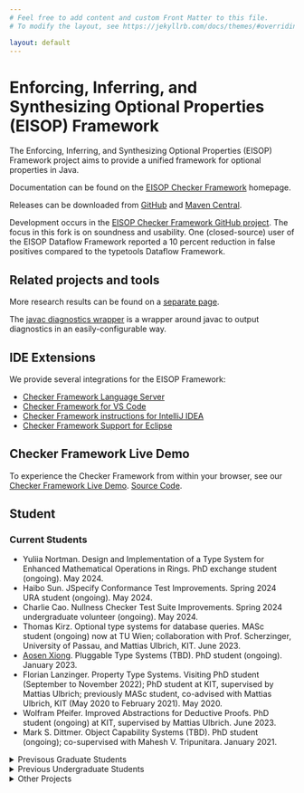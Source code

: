 ```yaml
---
# Feel free to add content and custom Front Matter to this file.
# To modify the layout, see https://jekyllrb.com/docs/themes/#overriding-theme-defaults

layout: default
---
```

# Enforcing, Inferring, and Synthesizing Optional Properties (EISOP) Framework

The Enforcing, Inferring, and Synthesizing Optional Properties (EISOP) Framework project
aims to provide a unified framework for optional properties in Java.

Documentation can be found on the [EISOP Checker Framework](/cf/) homepage.

Releases can be downloaded from
[GitHub](https://github.com/eisop/checker-framework/releases) and
[Maven Central](https://central.sonatype.com/namespace/io.github.eisop).

Development occurs in the
[EISOP Checker Framework GitHub project](https://github.com/eisop/checker-framework).
The focus in this fork is on soundness and usability.
One (closed-source) user of the EISOP Dataflow Framework reported a 10 percent
reduction in false positives compared to the typetools Dataflow Framework.


## Related projects and tools

More research results can be found on a
[separate page](https://opprop.github.io/).

The [javac diagnostics wrapper](https://github.com/eisopux/javac-diagnostics-wrapper)
is a wrapper around javac to output diagnostics in an easily-configurable way.


## IDE Extensions

We provide several integrations for the EISOP Framework:

* [Checker Framework Language Server](https://github.com/eisopux/checker-framework-languageserver/)
* [Checker Framework for VS Code](https://github.com/eisopux/checker-framework-vscode)
* [Checker Framework instructions for IntelliJ IDEA](https://github.com/eisopux/checker-framework-idea)
* [Checker Framework Support for Eclipse](https://github.com/eisopux/checker-framework-eclipse)


## Checker Framework Live Demo

To experience the Checker Framework from within your browser, see our
[Checker Framework Live Demo](http://eisop.uwaterloo.ca/live/).
[Source Code](https://github.com/eisop/webserver/).


## Student

### Current Students
- Yuliia Nortman. Design and Implementation of a Type System for Enhanced Mathematical Operations in Rings. PhD exchange student (ongoing). May 2024.
-  Haibo Sun. JSpecify Conformance Test Improvements. Spring 2024 URA student (ongoing). May 2024.
-  Charlie Cao. Nullness Checker Test Suite Improvements. Spring 2024 undergraduate volunteer (ongoing). May 2024.
-  Thomas Kirz. Optional type systems for database queries. MASc student (ongoing) now at TU Wien; collaboration with Prof. Scherzinger, University of Passau, and Mattias Ulbrich, KIT. June 2023.
-  [Aosen Xiong](https://github.com/Ao-senXiong). Pluggable Type Systems (TBD). PhD student (ongoing). January 2023.
-  Florian Lanzinger. Property Type Systems. Visiting PhD student (September to November 2022); PhD student at KIT, supervised by Mattias Ulbrich; previously MASc student, co-advised with Mattias Ulbrich, KIT (May 2020 to February 2021). May 2020.
-  Wolfram Pfeifer. Improved Abstractions for Deductive Proofs. PhD student (ongoing) at KIT, supervised by Mattias Ulbrich. June 2023.
-  Mark S. Dittmer. Object Capability Systems (TBD). PhD student (ongoing); co-supervised with Mahesh V. Tripunitara. January 2021.

<details>
  <summary>Previsous Graduate Students</summary>

  ###  {#graduated-students data-source-line="65"}
  - Haifeng Shi. Context-Sensitive Optional Type Systems Meet Generics: A Uniform Treatment and Formalization. MASc student (started January 2022). December 2023.
  - Alex Liu. A Lightweight Type System with Uniqueness and Typestates for the Java Cryptography API. MASc student (started January 2022). August 2023.
  - Zhiping Cai. UniFlow: A CFG-Based Framework for Pluggable Type Checking and Type Inference. MASc student (started May 2021); previously Winter 2020 URA student working on Checker Framework Inference Improvements (January to April 2020). April 2023.
  - Piyush Jha. OppropBERT: An Extensible Graph Neural Network and BERT-style Reinforcement Learning-based Type Inference System. MASc student (started May 2021). December 2022.
  - Negar Sabour. Static Verification of 5G-AKA. MASc student (started January 2022); co-supervised with Mahesh V. Tripunitara. April 2023.
  - Di Wang. Interval Type Inference: Improvements and Evaluations. MASc student (started May 2020). December 2021.
  - Lian Sun. An Immutability Type System for Classes and Objects: Improvements, Experiments, and Comparisons. MASc student (started September 2019). Previously MEng student assistant in Spring 2019. April 2021.
  - Weitian Xing. Light-weight verification of cryptographic API usage. MASc student (started May 2019). Previously MEng student assistant in Winter 2019. December 2020.
  - Puneet Gill. Least-Privilege Identity-Based Policies for Lambda Functions in Amazon Web Services (AWS). MASc student (started January 2019); co-supervised with Mahesh V. Tripunitara. December 2020.
  - Jenny (Tongtong) Xiang. Type Checking and Whole-program Inference for Value Range Analysis. MASc student (started May 2018). Spring 2019: Internship at Amazon Web Services in Seattle, USA. October 2020.
  - Jeff Luo. Pluggable Type Systems. PhD student (started July 2014, incomplete). Spring 2016 and Spring 2017: Internships at Google, Waterloo, Canada. Mr. Luo was awarded scholarships, including two Queen Elizabeth II Graduate Scholarships in Science & Technology, and awards for his excellent teaching efforts. On leave January to December 2019, terminated PhD program in December 2019. Now at Google. December 2019.
  - Daniel Gerald Caccamo. GoA — Actors with Locally Managed Memory for Go. MASc student (started September 2016). Spring 2017: Internship at Amazon, Seattle, USA. Now at IBM, Ottawa, Canada. December 2018.
  - Charles Zhuo Chen. Pluggable Properties for Program Understanding: Ontic Type Checking and Inference. MASc student (started January 2016). Winter 2017: Internship at Amazon, Toronto, Canada. Now a full-time employee there. April 2018.
  - Mier Ta. Context Sensitive Typechecking And Inference: Ownership And Immutability. MASc student (started January 2016). Winter 2017: Internship at Amazon, Vancouver, Canada. Now a full-time employee at Amazon, Toronto, Canada. April 2018.
  - Sadaf Tajik. Pluggable Type Systems. MASc student (started September 2017, not finished). April 2018.
  - Jason Jianchu Li. A General Pluggable Type Inference Framework and its use for Dataflow Analysis. MASc student (started May 2015). Spring 2016: Internship at Blackberry, Waterloo, Canada. Now at Amazon, Vancouver, Canada. April 2017.
  - Yameng Li. Pluggable Type Systems. MEng student volunteer (started May 2016). July 2016.
  - Dan Brotherston. Gradual Pluggable Typing in Java. MMath student (started May 2014); co-supervised with Ondrej Lhoták. Now at TL Innovation Lab, Waterloo, Canada. April 2016.
  - Nahid Juma. Complexity Analysis of Tunable Static Inference For Generic Universe Types. MASc student (started July 2014); co-supervised with Mahesh V. Tripunitara. August 2015.

</details>

<details>
  <summary>Previous Undergraduate Students</summary>

  ##
  - Emily Tao. Avoiding bytecode storage for optional type systems. Winter 2024 URA student (started January 2024). April 2024.
  - Rohan Shetty. JSpecify conformance tests for the EISOP Nullness Checker. Winter 2024 URA student (started January 2024). April 2024.
  - Omer Adeel. Build system integration improvements. Winter 2024 URA student (started January 2024). April 2024.
  - Shaheer Hasan. Basic support for SARIF file format. Winter 2024 URA student (started January 2024). April 2024.
  - Nicholas Chew. Improved nullness analysis in the ECF language server. Fall 2023 URA student (started September 2023). December 2023.
  - Zain Salman. Integrate type system knowledge into the ECF language server. Fall 2023 URA student (started September 2023). December 2023.
  - Luc Antony Lorand Edes. Automatically generating a website from GitHub releases. Winter 2023 URA student (started January 2023). April 2023.
  - Farzan Mirshekari. Interactive CFG visualization. Winter 2023 URA student (started January 2023). April 2023.
  - Tony Sun. JSpecify nullness specification and checker. Winter 2023 URA student (started January 2023). April 2023.
  - Padena Rasouli-Baghban. Upgraded Live Demo Website. Fall 2022 URA student (started September 2022). December 2022.
  - Daniel Zhu. Build support for multiple Java versions. Fall 2022 URA student (started September 2022). December 2022.
  - Kaihang Jiang. Website generation tool. Spring 2022 URA student (started May 2022). August 2022.
  - Javier Rodriguez. Test case generation tool. Spring 2022 URA student (started May 2022). August 2022.
  - Yumeng Chen. Preprocessing for multi-release JAR files. Winter 2022 URA student (started January 2022). April 2022.
  - Jing Liu. Multi-release JAR files for compiler plug-ins. Fall 2021 URA student (started September 2021). December 2021.
  - Evette Madeline Chan-Lee. VSCode Annotated Type Visualization. Spring 2021 URA student (started May 2021). August 2021.
  - Andrew Guo. Benchmarking and Improving Value Inference. Spring 2021 URA student (started May 2021). August 2021.
  - Jainish Mehta. Live Demo Website Improvements. Winter 2021 URA student (started January 2021). April 2021.
  - Willa Kong. Type Inference Live Demo Website. Winter 2021 URA student (started January 2021). April 2021.
  - Frank Ding. Type Inference Benchmarks. Fall 2020 URA student (started September 2020). December 2020.
  - Leo Liu. Improving Viewpoint Adaptation Test Coverage. Spring 2020 URA student (started May 2020). August 2020.
  - Shiji Liu. Checker Framework IDE Integration. Spring 2020 URA student (started May 2020). August 2020.
  - Hejia Wang. Checker Framework Eclipse Integration. Winter 2020 URA student (started January 2020). April 2020.
  - Yuanhui Cheng. Correct Usage of Cryptographic APIs. Winter 2020 URA student (started January 2020). April 2020.
  - Ahmad Tahir Chaudhry. Checker Framework Live Demo Website Improvements. Winter 2020 student volunteer (started January 2020). April 2020.
  - Michael Xiheng Jiang. Checker Framework Eclipse Integration. Fall 2019 URA student (started September 2019). December 2019.
  - Nhat Nguyen. Performance of Static Analysis Systems. Fall 2019 CS 499R student (started September 2019). December 2019.
  - Baorui Zhou. Pluggable Type System Formalizations. Winter 2019 URI student, Fall 2018 URA student, Spring 2018 URI student. April 2019.
  - Jerry Huang. Checker Framework Inference Web Demo. Fall 2018 URA student (started September 2018). December 2018.
  - Sunjay Varma. Gauss-Jordan Constraint Solver. Fall 2018 URA student (started September 2018). December 2018.
  - Yiren Zhou. Checker Framework Atom Integration. Fall 2018 URA student (started September 2018). December 2018.
  - Adam Yifan Yang. Checker Framework LSP Integration. Spring 2018 URA student (started May 2018). August 2018.
  - Amanda Yuxin Jiang. Checker Framework VSCode Integration. Winter 2018 URA student (started January 2018). April 2018.
  - Haaris Ahmed. Checker Framework IDE Integration. Fall 2017 URA student (started September 2017). December 2017.
  - Boying (Ashley) Liu. Checker Framework Live Demo Improvements. Spring 2017 URA student (started May 2017). August 2017.
  - Vic Hao-Chien Lin. Benchmark infrastructure and Web Interface. Spring 2017 USRA student (started May 2017). August 2017.
  - Andy Chang Ho Lee. Investigate a new Pluggable Type System. Fall 2016 URA student (started September 2016). December 2016.
  - Fernando Peña. Checker Framework Rise4Fun Integration. Fall 2016 URA student (started September 2016). December 2016.
  - Luqman Aden. Checker Framework Inference Improvements. Fall 2016 USRA student (started September 2016). Now at Microsoft, Redmond, USA. December 2016.
  - Matthew D’Souza. Checker Framework Java 9 Update. Fall 2016 URA student (started September 2016). December 2016.
  - Steven Jia. Checker Framework IntelliJ Integration. Fall 2016 URA student (started September 2016). December 2016.
  - Thomas Feng. Checker Framework Performance Improvements. Fall 2016 student volunteer (started September 2016). December 2016.
  - Tony Rong Tan Wang. Checker Framework NetBeans Integration. Fall 2016 URA student (started September 2016). December 2016.
  - Shruti Dembla. Checker Framework Performance Profiling. Winter 2016 URA student (started January 2016). May 2016.

</details>

<details>
  <summary>Other Projects</summary>

  ###
  - Yuyan Bao. Type systems for Program Verification. Post-Doctoral researcher (started January 2021); co-supervised with Arie Gurfinkel. Now an Assistant Professor at Augusta University. December 2022.
  - Fady Abousifein. Project documentation and improvements. Spring 2022 high school volunteer (started May 2022). August 2022.
  - Seung Whan (Peter) Song. Project documentation and improvements. Fall 2021/Winter 2022 high school volunteer (started September 2021). June 2022.
  - Aditya Singh. General Tainting Checker. Spring 2020 GSoC student (started May 2020). Google Summer of Code (GSoC) is a competitive intern funding program from Google. Dr. Dietl is one of the GSoC organizers for the Checker Framework project and is the GSoC advisor for Mr. Singh. September 2020.
  - Jiangqi Zhang. Checker Framework LSP Server. ECE 699 and MEng student assistant (started January 2019). December 2019.
  - Ayush Agarwal. Android Support Annotations. Spring 2019 GSoC student (started April 2019). Google Summer of Code (GSoC) is a competitive intern funding program from Google. Dr. Dietl is one of the GSoC organizers for the Checker Framework project and was the GSoC advisor for Mr. Agarwal. August 2019.
  - Ravi Roshan. Checker Framework Java 9 support. Spring 2018 GSoC student (started April 2018). Google Summer of Code (GSoC) is a competitive intern funding program from Google. Dr. Dietl is one of the GSoC organizers for the Checker Framework project and was the GSoC advisor for Mr. Roshan. August 2018.
  - Shinya Yoshida. Control Flow Graph Enhancements. Spring 2017 GSoC student (started April 2017). Google Summer of Code (GSoC) is a competitive intern funding program from Google. Dr. Dietl is one of the GSoC organizers for the Checker Framework project and was the GSoC advisor for Mr. Yoshida. August 2017.

</details>